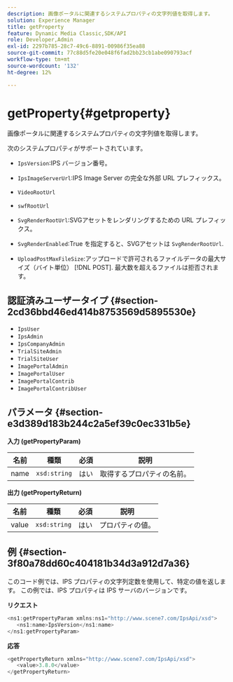 ```yaml
---
description: 画像ポータルに関連するシステムプロパティの文字列値を取得します。
solution: Experience Manager
title: getProperty
feature: Dynamic Media Classic,SDK/API
role: Developer,Admin
exl-id: 2297b785-28c7-49c6-8891-00986f35ea88
source-git-commit: 77c88d5fe20e048f6fad2bb23cb1abe090793acf
workflow-type: tm+mt
source-wordcount: '132'
ht-degree: 12%

---
```


# getProperty{#getproperty}

画像ポータルに関連するシステムプロパティの文字列値を取得します。

次のシステムプロパティがサポートされています。

* `IpsVersion`:IPS バージョン番号。
* `IpsImageServerUrl`:IPS Image Server の完全な外部 URL プレフィックス。
* `VideoRootUrl`
* `swfRootUrl`
* `SvgRenderRootUrl`:SVGアセットをレンダリングするための URL プレフィックス。
* `SvgRenderEnabled`:True を指定すると、SVGアセットは `SvgRenderRootUrl`.

* `UploadPostMaxFileSize`:アップロードで許可されるファイルデータの最大サイズ（バイト単位） [!DNL POST]. 最大数を超えるファイルは拒否されます。

## 認証済みユーザータイプ {#section-2cd36bbd46ed414b8753569d5895530e}

* `IpsUser`
* `IpsAdmin`
* `IpsCompanyAdmin`
* `TrialSiteAdmin`
* `TrialSiteUser`
* `ImagePortalAdmin`
* `ImagePortalUser`
* `ImagePortalContrib`
* `ImagePortalContribUser`

## パラメータ {#section-e3d389d183b244c2a5ef39c0ec331b5e}

**入力 (getPropertyParam)**

| 名前 | 種類 | 必須 | 説明 |
|---|---|---|---|
| name | `xsd:string` | はい | 取得するプロパティの名前。 |

**出力 (getPropertyReturn)**

| 名前 | 種類 | 必須 | 説明 |
|---|---|---|---|
| value | `xsd:string` | はい | プロパティの値。 |

## 例 {#section-3f80a78dd60c404181b34d3a912d7a36}

このコード例では、IPS プロパティの文字列定数を使用して、特定の値を返します。 この例では、IPS プロパティは IPS サーバのバージョンです。

**リクエスト**

```java
<ns1:getPropertyParam xmlns:ns1="http://www.scene7.com/IpsApi/xsd">
   <ns1:name>IpsVersion</ns1:name>
</ns1:getPropertyParam>
```

**応答**

```java
<getPropertyReturn xmlns="http://www.scene7.com/IpsApi/xsd">
   <value>3.8.0</value>
</getPropertyReturn>
```
